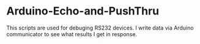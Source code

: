 # Arduino-Echo-and-PushThru
This scripts are used for debuging RS232 devices. I write data via Arduino communicator to see what results I get in response. 
